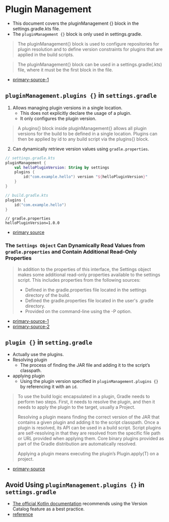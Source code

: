 # Plugin Management

- This document covers the pluginManagement {} block in the settings.gradle.kts file.
- The `pluginManagement {}` block is only used in settings.gradle.

> The pluginManagement{} block is used to configure repositories for plugin resolution and to define version constraints
> for plugins that are applied in the build scripts.

> The pluginManagement{} block can be used in a settings.gradle(.kts) file, where it must be the first block in the
> file.

- [primary-source-1](https://docs.gradle.org/current/userguide/plugins.html#sec:plugin_management)

## `pluginManagement.plugins {}` in `settings.gradle`

1. Allows managing plugin versions in a single location.
    - This does not explicitly declare the usage of a plugin.
    - It only configures the plugin version.

> A plugins{} block inside pluginManagement{} allows all plugin versions for the build to be defined in a single
> location. Plugins can then be applied by id to any build script via the plugins{} block.

2. Can dynamically retrieve version values using `gradle.properties`.

```kotlin
// settings.gradle.kts
pluginManagement {
    val helloPluginVersion: String by settings
    plugins {
        id("com.example.hello") version "${helloPluginVersion}"
    }
}
```

```kotlin
// build.gradle.kts
plugins {
    id("com.example.hello")
}
```

```text
// gradle.properties
helloPluginVersion=1.0.0
```

- [primary source](https://docs.gradle.org/current/userguide/plugins.html#sec:plugin_version_management)

### The `Settings Object` Can Dynamically Read Values from `gradle.properties` and Contain Additional Read-Only Properties

> In addition to the properties of this interface, the Settings object makes some additional read-only properties
> available to the settings script. This includes properties from the following sources:
> - Defined in the gradle.properties file located in the settings directory of the build.
> - Defined the gradle.properties file located in the user's .gradle directory.
> - Provided on the command-line using the -P option.

- [primary-source-1](https://docs.gradle.org/current/dsl/org.gradle.api.initialization.Settings.html#N19905)
- [primary-source-2](https://docs.gradle.org/current/userguide/build_environment.html#the_gradle_properties_file)

## `plugin {}` in `setting.gradle`

- Actually use the plugins.
- Resolving plugin
    - The process of finding the JAR file and adding it to the script’s classpath.
- applying plugin
    - Using the plugin version specified in `pluginManagement.plugins {}` by referencing it with an `id`.

> To use the build logic encapsulated in a plugin, Gradle needs to perform two steps. First, it needs to resolve the
> plugin, and then it needs to apply the plugin to the target, usually a Project.
>
> Resolving a plugin means finding the correct version of the JAR that contains a given plugin and adding it to the
> script classpath. Once a plugin is resolved, its API can be used in a build script. Script plugins are self-resolving
> in that they are resolved from the specific file path or URL provided when applying them. Core binary plugins provided
> as part of the Gradle distribution are automatically resolved.
>
> Applying a plugin means executing the plugin’s Plugin.apply(T) on a project.

- [primary-source](https://docs.gradle.org/current/userguide/plugins.html#sec:using_plugins)

## Avoid Using `pluginManagement.plugins {}` in `settings.gradle`

- [The official Kotlin documentation](https://kotlinlang.org/docs/gradle-best-practices.html#use-a-version-catalog)
  recommends using the Version Catalog feature as a best practice.
- [reference](https://stackoverflow.com/questions/77073596/whats-the-difference-between-plugins-and-pluginmanagement-plugins-in)
